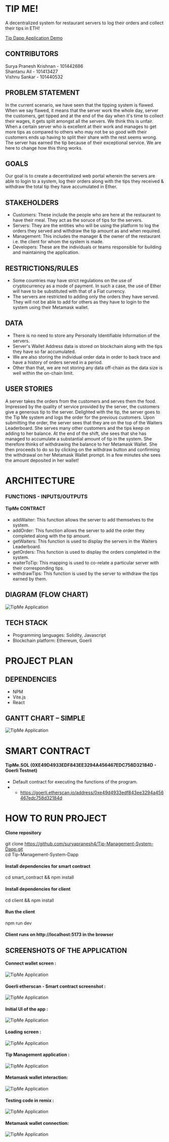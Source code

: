# TIP ME!
A decentralized system for restaurant servers to log their orders and collect their tips in ETH!

[Tip Dapp Application Demo](https://tip-dapp.onrender.com)

## CONTRIBUTORS

Surya Pranesh Krishnan - 101442686 <br/>
Shantanu Ail - 101413427 <br/>
Vishnu Sankar - 101440532 <br/>

## PROBLEM STATEMENT
In the current scenario, we have seen that the tipping system is flawed. When we say flawed, it means that the server work the whole day, server the customers, get tipped and at the end of the day when it's time to collect their wages, it gets split amongst all the servers. We think this is unfair. When a certain server who is excellent at their work and manages to get more tips as compared to others who may not be so good with their customers ends up having to split their share with the rest seems wrong. The server has earned the tip because of their exceptional service. We are here to change how this thing works. 

## GOALS
Our goal is to create a decentralized web portal wherein the servers are able to login to a system, log their orders along with the tips they received & withdraw the total tip they have accumulated in Ether.

## STAKEHOLDERS

- Customers: These include the people who are here at the restaurant to have their meal. They act as the soruce of tips for the servers. 
- Servers: They are the entities who will be using the platform to log the orders they served and withdraw the tip amount as and when required.
- Management: This includes the manager & the owner of the restaurant i.e. the client for whom the system is made.
- Developers: These are the individuals or teams responsible for building and maintaining the application.

## RESTRICTIONS/RULES

- Some countries may have strict regulations on the use of cryptocurrency as a mode of payment. In such a case, the use of Ether will have to be substituted with that of a Fiat currency.
- The servers are restricted to adding only the orders they have served. They will not be able to add for others as they have to login to the system using their Metamask wallet.

## DATA
- There is no need to store any Personally Identifiable Information of the servers.
- Server's Wallet Address data is stored on blockchain along with the tips they have so far accumulated.
- We are also storing the individual order data in order to back trace and have a history of orders served in a period.
- Other than that, we are not storing any data off-chain as the data size is well within the on-chain limit.

## USER STORIES

A server takes the orders from the customers and serves them the food. Impressed by the quality of service provided by the server, the customers give a generous tip to the server. Delighted with the tip, the server goes to the Tip Me system and logs the order for the previous customers. Upon submitting the order, the server sees that they are on the top of the Waiters Leaderboard. She serves many other customers and the tips keep on adding to her balance. At the end of the shift, she sees that she has managed to accumulate a substantial amount of tip in the system. She therefore thinks of withdrawing the balance to her Metamask Wallet. She then proceeds to do so by clicking on the withdraw button and confirming the withdrawal on her Metamask Wallet prompt. In a few minutes she sees the amount deposited in her wallet!

# ARCHITECTURE

### FUNCTIONS - INPUTS/OUTPUTS

#### TipMe CONTRACT
- addWaiter: This function allows the server to add themselves to the system.
- addOrder: This function allows the server to add the order they completed along with the tip amount.
- getWaiters: This function is used to display the servers in the Waiters Leaderboard.
- getOrders: This function is used to display the orders completed in the system.
- waiterToTip: This mapping is used to co-relate a particular server with their corresponding tips. 
- withdrawTips: This function is used by the server to withdraw the tips earned by them.

## DIAGRAM (FLOW CHART)
![TipMe Application](flowchart.jpeg "TipMe Application") <br/>

## TECH STACK
- Programming languages: Solidity, Javascript
- Blockchain platform: Ethereum, Goerli

# PROJECT PLAN

## DEPENDENCIES
- NPM
- Vite.js
- React

## GANTT CHART – SIMPLE
![TipMe Application](gaantchart.png "TipMe Application") <br/>


# SMART CONTRACT

#### TipMe.SOL (0XE49D4933EDF843EE3294A456467EDC758D32184D  - Goerli Testnet)
- Default contract for executing the functions of the program.
- - https://goerli.etherscan.io/address/0xe49d4933edf843ee3294a456467edc758d32184d

# HOW TO RUN PROJECT

#### Clone repository
git clone https://github.com/suryapranesh4/Tip-Management-System-Dapp.git <br/>
cd Tip-Management-System-Dapp

#### Install dependencies for smart contract
cd smart_contract && npm install
 
#### Install dependencies for client
cd client && npm install

#### Run the client
npm run dev

#### Client runs on http://localhost:5173 in the browser

## SCREENSHOTS OF THE APPLICATION

#### Connect wallet screen : <br/>
![TipMe Application](connect.png "TipMe Application") <br/>


#### Goerli etherscan - Smart contract screenshot : <br/>
![TipMe Application](etherscan.png "TipMe Application") <br/>


#### Initial UI of the app : <br/>
![TipMe Application](initialApp.png "TipMe Application") <br/>


#### Loading screen : <br/>
![TipMe Application](loaders.png "TipMe Application") <br/>


#### Tip Management application : <br/>
![TipMe Application](appscreen.png "TipMe Application") <br/>


#### Metamask wallet interaction: <br/>
![TipMe Application](metamask.png "TipMe Application") <br/>


#### Testing code in remix : <br/>
![TipMe Application](remix.png "TipMe Application") <br/>


#### Metamask wallet connection: <br/>
![TipMe Application](wallet.png "TipMe Application") <br/>



